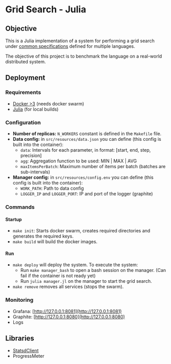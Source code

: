 # Grid Search - Julia

## Objective

This is a Julia implementation of a system for performing a grid search under [common specifications](https://github.com/tpf-concurrent-benchmarks/docs/tree/main/grid_search) defined for multiple languages.

The objective of this project is to benchmark the language on a real-world distributed system.

## Deployment

### Requirements

- [Docker >3](https://www.docker.com/) (needs docker swarm)
- [Julia](https://julialang.org/downloads/) (for local builds)

### Configuration

- **Number of replicas:** `N_WORKERS` constant is defined in the `Makefile` file.
- **Data config:** in `src/resources/data.json` you can define (this config is built into the container):
  - `data`: Intervals for each parameter, in format: [start, end, step, precision]
  - `agg`: Aggregation function to be used: MIN | MAX | AVG
  - `maxItemsPerBatch`: Maximum number of items per batch (batches are sub-intervals)
- **Manager config:** in `src/resources/config.env` you can define (this config is built into the container):
  - `WORK_PATH`: Path to data config
  - `LOGGER_IP` and `LOGGER_PORT`: IP and port of the logger (graphite)

### Commands

#### Startup

- `make init`: Starts docker swarm, creates required directories and generates the required keys.
- `make build` will build the docker images.

#### Run

- `make deploy` will deploy the system. To execute the system:
  - Run `make manager_bash` to open a bash session on the manager. (Can fail if the container is not ready yet)
  - Run `julia manager.jl` on the manager to start the grid search.
- `make remove` removes all services (stops the swarm).

### Monitoring

- Grafana: [http://127.0.0.1:8081](http://127.0.0.1:8081)
- Graphite: [http://127.0.0.1:8080](http://127.0.0.1:8080)
- Logs

## Libraries

- [StatsdClient](https://github.com/glenn-m/Statsd.jl/blob/38ad7bb0b6b40af3ea711e4efc506072a99b32a7/src/Statsd.jl)
- ProgressMeter
